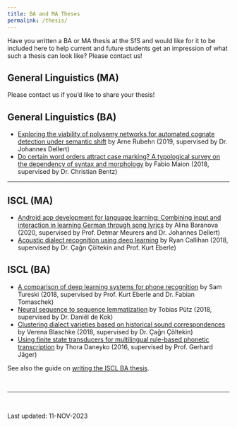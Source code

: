 ```yaml
---
title: BA and MA Theses
permalink: /thesis/
---
```

Have you written a BA or MA thesis at the SfS and would like for it to be included here to help current and future students get an impression of what such a thesis can look like?
Please contact us!

## General Linguistics (MA)

Please contact us if you’d like to share your thesis!

## General Linguistics (BA)

- [Exploring the viability of polysemy networks for automated cognate detection under semantic shift](/files/thesis/GL-BA_2019_Arne-Rubehn.pdf) by Arne Rubehn (2019, supervised by Dr. Johannes Dellert)
- [Do certain word orders attract case marking? A typological survey on the dependency of syntax and morphology](/files/thesis/GL-BA_2018_Fabio-Maion.pdf) by Fabio Maion (2018, supervised by Dr. Christian Bentz)

---

## ISCL (MA)

- [Android app development for language learning: Combining input and interaction in learning German through song lyrics](/files/thesis/ISCL-MA_2020_Alina-Baranova.pdf) by Alina Baranova (2020, supervised by Prof. Detmar Meurers and Dr. Johannes Dellert)
- [Acoustic dialect recognition using deep learning](https://github.com/ryancallihan/thesis_project) by Ryan Callihan (2018, supervised by Dr. Çağrı Çöltekin and Prof. Kurt Eberle)

## ISCL (BA)

- [A comparison of deep learning systems for phone recognition](https://github.com/porcelluscavia/speechrecognition) by Sam Tureski (2018, supervised by Prof. Kurt Eberle and Dr. Fabian Tomaschek)
- [Neural sequence to sequence lemmatization](https://twuebi.github.io/publications/ba.pdf) by Tobias Pütz (2018, supervised by Dr. Daniël de Kok)
- [Clustering dialect varieties based on historical sound correspondences](https://github.com/verenablaschke/dialect-clustering) by Verena Blaschke (2018, supervised by Dr. Çağrı Çöltekin)
- [Using finite state transducers for multilingual rule-based phonetic transcription](http://www.tdaneyko.de/BAThesis) by Thora Daneyko (2016, supervised by Prof. Gerhard Jäger)

See also the guide on [writing the ISCL BA thesis](/iscl-ba-thesis/).

<br>

---
<br>

Last updated: 11-NOV-2023

